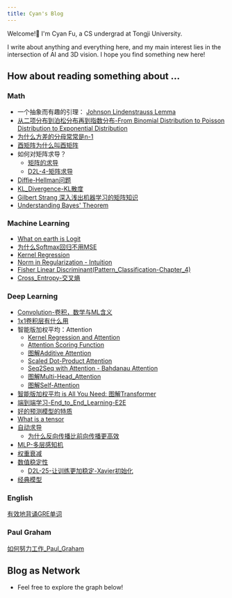 ```yaml
---
title: Cyan's Blog
---
```

Welcome!🎉 I'm Cyan Fu, a CS undergrad at Tongji University.

I write about anything and everything here, and my main interest lies in the intersection of AI and 3D vision. I hope you find something new here!

## How about reading something about ...
### Math
- 一个抽象而有趣的引理： [Johnson Lindenstrauss Lemma](notes/2021/2021.12/Johnson%20Lindenstrauss%20Lemma%20-%20Publish%20Version.md)
- [从二项分布到泊松分布再到指数分布-From Binomial Distribution to Poisson Distribution to Exponential Distribution](notes/2022/2022.5/从二项分布到泊松分布再到指数分布-From%20Binomial%20Distribution%20to%20Poisson%20Distribution%20to%20Exponential%20Distribution.md)
- [为什么方差的分母常常是n-1](notes/2021/2021.10/为什么方差的分母常常是n-1.md)
- [酉矩阵为什么叫酉矩阵](notes/2021/2021.11/酉矩阵为什么叫酉矩阵.md)
- 如何对矩阵求导？
	- [矩阵的求导](notes/2021/2021.8/矩阵的求导.md)
	- [D2L-4-矩阵求导](notes/2022/2022.1/D2L-4-矩阵求导.md)
- [Diffie-Hellman问题](notes/2021/2021.6/Diffie-Hellman问题.md)
- [KL_Divergence-KL散度](notes/2022/2022.2/KL_Divergence-KL散度.md)
- [Gilbert Strang 深入浅出机器学习的矩阵知识](notes/2022/2022.10/Gilbert%20Strang%20深入浅出机器学习的矩阵知识.md)
- [Understanding Bayes' Theorem](notes/2021/2021.12/Understanding%20Bayes'%20Theorem.Md)
### Machine Learning
- [What on earth is Logit](notes/2022/2022.2/Logit.md)
- [为什么Softmax回归不用MSE](notes/2022/2022.2/为什么Softmax回归不用MSE.md)
- [Kernel Regression](notes/2022/2022.4/D2L-64-Kernel%20Regression.md)
- [Norm in Regularization - Intuition](notes/2022/2022.2/Norm%20in%20Regularization%20-%20Intuition.md)
- [Fisher Linear Discriminant(Pattern_Classification-Chapter_4)](notes/2021/2021.10/Part.29_Fisher_Linear_Discriminant(Pattern_Classification-Chapter_4).Md)
- [Cross_Entropy-交叉熵](notes/2022/2022.2/Cross_Entropy-交叉熵.md)

### Deep Learning
- [Convolution-卷积，数学与ML含义](notes/2022/2022.2/D2L-32-Convolution-卷积.md)
- [1x1卷积层有什么用](notes/2022/2022.2/D2L-36-1x1卷积层.md)
- 智能版加权平均：Attention
	- [Kernel Regression and Attention](notes/2022/2022.4/D2L-66-Kernel%20Regression%20and%20Attention.md)
	- [Attention Scoring Function](notes/2022/2022.4/D2L-67-Attention%20Scoring%20Function.md)
	- [图解Additive Attention](notes/2022/2022.4/D2L-68-Additive%20Attention.md)
	- [Scaled Dot-Product Attention](notes/2022/2022.4/D2L-69-Scaled%20Dot-Product%20Attention.md)
	- [Seq2Seq with Attention - Bahdanau Attention](notes/2022/2022.4/D2L-70-Seq2Seq%20with%20Attention%20-%20Bahdanau%20Attention.md)
	- [图解Multi-Head_Attention](notes/2022/2022.4/D2L-71-Multi-Head_Attention.md)
	- [图解Self-Attention](notes/2022/2022.4/D2L-72-Self-Attention.md)
- [智能版加权平均 is All You Need: 图解Transformer](notes/2022/2022.4/D2L-74-Transformer.md)
- [端到端学习-End_to_End_Learning-E2E](notes/2022/2022.5/端到端学习-End_to_End_Learning-E2E.md)
- [好的预测模型的特质](notes/2022/2022.2/好的预测模型的特质.md)
- [What is a tensor](notes/2022/2022.1/D2L-1-What_is_a_tensor.md)
- [自动求导](notes/2022/2022.1/D2L-7-自动求导.md)
	- [为什么反向传播比前向传播更高效](notes/2022/2022.1/为什么反向传播比前向传播更高效.md)
- [MLP-多层感知机](notes/2022/2022.2/D2L-17-MLP-多层感知机.md)
- [权重衰减](notes/2022/2022.2/D2L-22-权重衰减.md)
- [数值稳定性](notes/2022/2022.2/D2L-24-数值稳定性.md)
	- [D2L-25-让训练更加稳定-Xavier初始化](notes/2022/2022.2/D2L-25-让训练更加稳定-Xavier初始化.md)
- [经典模型](notes/2022/2022.10/经典模型.md)
### English
[有效地背诵GRE单词](notes/2022/2022.7/有效地背诵GRE单词.md)

### Paul Graham
[如何努力工作_Paul_Graham](notes/2021/2021.8/如何努力工作_Paul_Graham.md)

## Blog as Network
- Feel free to explore the graph below!
